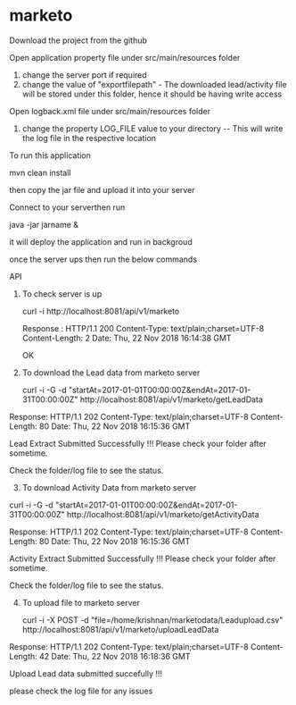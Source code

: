 # marketo

Download the project from the github

Open application property file under src/main/resources folder

1. change the server port if required
2. change the value of "exportfilepath"  - The downloaded lead/activity file will be stored under this folder, hence it should be having write access

Open logback.xml file under src/main/resources folder
1. change the property LOG_FILE value to your directory -- This will write the log file in the respective location


To run this application

mvn clean install

then copy the jar file and upload it into your server

Connect to your serverthen run

java -jar jarname &

it will deploy the application and run in backgroud

once the server ups then run the below commands


API

1. To check server is up 

    curl -i  http://localhost:8081/api/v1/marketo

    Response : 
    HTTP/1.1 200 
    Content-Type: text/plain;charset=UTF-8
    Content-Length: 2
    Date: Thu, 22 Nov 2018 16:14:38 GMT

    OK
    
2. To download the Lead data from marketo server

	curl -i -G -d  "startAt=2017-01-01T00:00:00Z&endAt=2017-01-31T00:00:00Z" http://localhost:8081/api/v1/marketo/getLeadData

  Response:
  HTTP/1.1 202 
  Content-Type: text/plain;charset=UTF-8
  Content-Length: 80
  Date: Thu, 22 Nov 2018 16:15:36 GMT

  Lead Extract Submitted Successfully !!! Please check your folder after sometime.
  
  Check the folder/log file to see the status.


3. To download Activity Data from marketo server

  
  curl -i -G -d  "startAt=2017-01-01T00:00:00Z&endAt=2017-01-31T00:00:00Z" http://localhost:8081/api/v1/marketo/getActivityData
  
  Response:
  HTTP/1.1 202 
  Content-Type: text/plain;charset=UTF-8
  Content-Length: 80
  Date: Thu, 22 Nov 2018 16:15:36 GMT

  Activity Extract Submitted Successfully !!! Please check your folder after sometime.
  
  
  Check the folder/log file to see the status.

4. To upload file to marketo server

	curl -i -X POST -d "file=/home/krishnan/marketodata/Leadupload.csv" http://localhost:8081/api/v1/marketo/uploadLeadData

  Response:
  HTTP/1.1 202 
  Content-Type: text/plain;charset=UTF-8
  Content-Length: 42
  Date: Thu, 22 Nov 2018 16:18:36 GMT

  Upload Lead data submitted succefully !!!
  
  please check the log file for any issues

